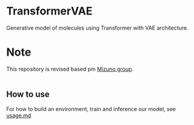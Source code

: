 # TransformerVAE
Generative model of molecules using Transformer with VAE architecture.
​
# Note
This repository is revised based pm [Mizuno group](https://github.com/mizuno-group).  
​
## How to use
For how to build an environment, train and inference our model, see [usage.md](usage.md)

